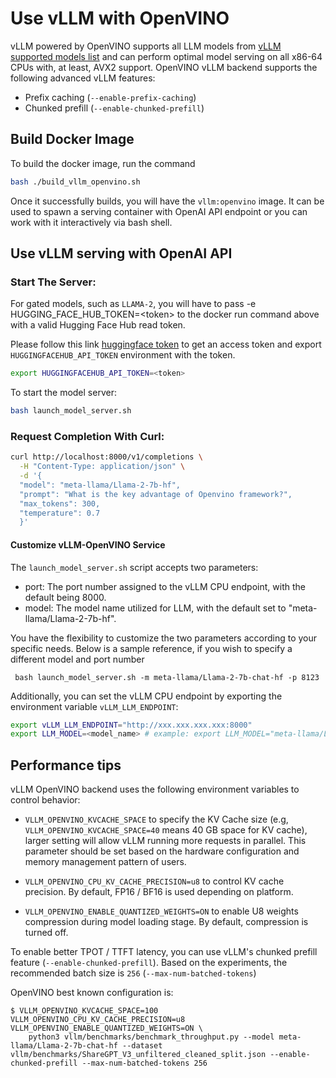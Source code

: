 # Use vLLM with OpenVINO

vLLM powered by OpenVINO supports all LLM models from [vLLM supported models list](https://github.com/vllm-project/vllm/blob/main/docs/source/models/supported_models.rst) and can perform optimal model serving on all x86-64 CPUs with, at least, AVX2 support. OpenVINO vLLM backend supports the following advanced vLLM features:

- Prefix caching (``--enable-prefix-caching``)
- Chunked prefill (``--enable-chunked-prefill``)

## Build Docker Image

To build the docker image, run the command

```bash
bash ./build_vllm_openvino.sh
```

Once it successfully builds, you will have the `vllm:openvino` image. It can be used to spawn a serving container with OpenAI API endpoint or you can work with it interactively via bash shell.

## Use vLLM serving with OpenAI API

### Start The Server:

For gated models, such as `LLAMA-2`, you will have to pass -e HUGGING_FACE_HUB_TOKEN=\<token\> to the docker run command above with a valid Hugging Face Hub read token.

Please follow this link [huggingface token](https://huggingface.co/docs/hub/security-tokens) to get an access token and export `HUGGINGFACEHUB_API_TOKEN` environment with the token.

```bash
export HUGGINGFACEHUB_API_TOKEN=<token>
```

To start the model server:

```bash
bash launch_model_server.sh
```

### Request Completion With Curl:

```bash
curl http://localhost:8000/v1/completions \
  -H "Content-Type: application/json" \
  -d '{
  "model": "meta-llama/Llama-2-7b-hf",
  "prompt": "What is the key advantage of Openvino framework?",
  "max_tokens": 300,
  "temperature": 0.7
  }'
```

#### Customize vLLM-OpenVINO Service

The `launch_model_server.sh` script accepts two parameters:

- port: The port number assigned to the vLLM CPU endpoint, with the default being 8000.
- model: The model name utilized for LLM, with the default set to "meta-llama/Llama-2-7b-hf".

You have the flexibility to customize the two parameters according to your specific needs. Below is a sample reference, if you wish to specify a different model and port number

` bash launch_model_server.sh -m meta-llama/Llama-2-7b-chat-hf -p 8123`

Additionally, you can set the vLLM CPU endpoint by exporting the environment variable `vLLM_LLM_ENDPOINT`:

```bash
export vLLM_LLM_ENDPOINT="http://xxx.xxx.xxx.xxx:8000"
export LLM_MODEL=<model_name> # example: export LLM_MODEL="meta-llama/Llama-2-7b-hf"
```

Performance tips
----------------

vLLM OpenVINO backend uses the following environment variables to control behavior:

- ``VLLM_OPENVINO_KVCACHE_SPACE`` to specify the KV Cache size (e.g, ``VLLM_OPENVINO_KVCACHE_SPACE=40`` means 40 GB space for KV cache), larger setting will allow vLLM running more requests in parallel. This parameter should be set based on the hardware configuration and memory management pattern of users.

- ``VLLM_OPENVINO_CPU_KV_CACHE_PRECISION=u8`` to control KV cache precision. By default, FP16 / BF16 is used depending on platform.

- ``VLLM_OPENVINO_ENABLE_QUANTIZED_WEIGHTS=ON`` to enable U8 weights compression during model loading stage. By default, compression is turned off.

To enable better TPOT / TTFT latency, you can use vLLM's chunked prefill feature (``--enable-chunked-prefill``). Based on the experiments, the recommended batch size is ``256`` (``--max-num-batched-tokens``)

OpenVINO best known configuration is:


    $ VLLM_OPENVINO_KVCACHE_SPACE=100 VLLM_OPENVINO_CPU_KV_CACHE_PRECISION=u8 VLLM_OPENVINO_ENABLE_QUANTIZED_WEIGHTS=ON \
        python3 vllm/benchmarks/benchmark_throughput.py --model meta-llama/Llama-2-7b-chat-hf --dataset vllm/benchmarks/ShareGPT_V3_unfiltered_cleaned_split.json --enable-chunked-prefill --max-num-batched-tokens 256

